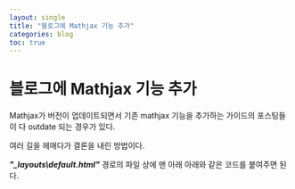 ```yaml
---
layout: single
title: "블로그에 Mathjax 기능 추가"
categories: blog
toc: true
---
```


# 블로그에 Mathjax 기능 추가



Mathjax가 버전이 업데이트되면서 기존 mathjax 기능을 추가하는 가이드의 포스팅들이 다 outdate 되는 경우가 있다.

여러 길을 헤매다가 결론을 내린 방법이다.



***"\_layouts\default.html"*** 경로의 파일 상에 맨 아래 아래와 같은 코드를 붙여주면 된다.

<script src="https://polyfill.io/v3/polyfill.min.js?features=es6"></script>
<script id="MathJax-script" async src="https://cdn.jsdelivr.net/npm/mathjax@3/es5/tex-mml-chtml.js"></script>

